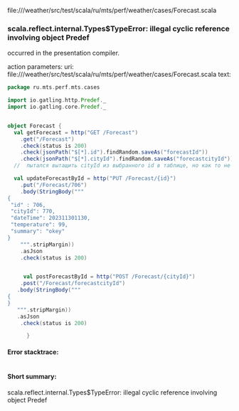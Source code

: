 file://<WORKSPACE>/weather/src/test/scala/ru/mts/perf/weather/cases/Forecast.scala
### scala.reflect.internal.Types$TypeError: illegal cyclic reference involving object Predef

occurred in the presentation compiler.

action parameters:
uri: file://<WORKSPACE>/weather/src/test/scala/ru/mts/perf/weather/cases/Forecast.scala
text:
```scala
package ru.mts.perf.mts.cases

import io.gatling.http.Predef._
import io.gatling.core.Predef._


object Forecast {
  val getForecast = http("GET /Forecast")
    .get("/Forecast")
    .check(status is 200)
    .check(jsonPath("$[*].id").findRandom.saveAs("forecastId"))
    .check(jsonPath("$[*].cityId").findRandom.saveAs("forecastcityId"))
  //  пытался вытащить cityId из выбранного id в таблице, но как то не получилось.

  val updateForecastById = http("PUT /Forecast/{id}")
    .put("/Forecast/706")
    .body(StringBody("""
{
 "id" : 706,
 "cityId": 770,
 "dateTime": 202311301130,
 "temperature": 99,
 "summary": "okey"
}
    """.stripMargin))
    .asJson
    .check(status is 200)


     val postForecastById = http("POST /Forecast/{cityId}")
    .post("/Forecast/forecastcityId")
   .body(StringBody("""
{
}
   """.stripMargin))
   .asJson
    .check(status is 200)

      }
```



#### Error stacktrace:

```

```
#### Short summary: 

scala.reflect.internal.Types$TypeError: illegal cyclic reference involving object Predef